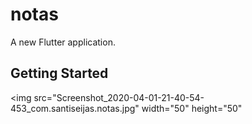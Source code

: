 # notas

A new Flutter application.

## Getting Started

<img src="Screenshot_2020-04-01-21-40-54-453_com.santiseijas.notas.jpg" width="50" height="50"
